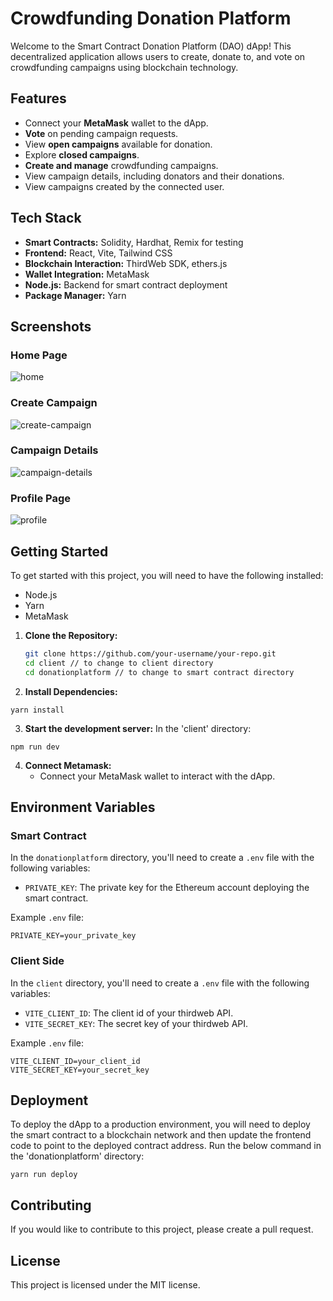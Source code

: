 # Crowdfunding Donation Platform

Welcome to the Smart Contract Donation Platform (DAO) dApp! This decentralized application allows users to create, donate to, and vote on crowdfunding campaigns using blockchain technology.

## Features

- Connect your **MetaMask** wallet to the dApp.
- **Vote** on pending campaign requests.
- View **open campaigns** available for donation.
- Explore **closed campaigns**.
- **Create and manage** crowdfunding campaigns.
- View campaign details, including donators and their donations.
- View campaigns created by the connected user.

## Tech Stack

- **Smart Contracts:** Solidity, Hardhat, Remix for testing
- **Frontend:** React, Vite, Tailwind CSS
- **Blockchain Interaction:** ThirdWeb SDK, ethers.js
- **Wallet Integration:** MetaMask
- **Node.js:** Backend for smart contract deployment
- **Package Manager:** Yarn

## Screenshots

### Home Page
![home](https://github.com/PoorvKumar/CrowdFunding-DAO-Voting/assets/55318092/77df2f2d-5211-4a31-80b9-d60d24e5e5b6)

### Create Campaign
![create-campaign](https://github.com/PoorvKumar/CrowdFunding-DAO-Voting/assets/55318092/8fef9523-a04b-40d0-88db-70e0aaa0002a)

### Campaign Details
![campaign-details](https://github.com/PoorvKumar/CrowdFunding-DAO-Voting/assets/55318092/990e4d25-2637-4a01-9578-31b219ad9122)

### Profile Page
![profile](https://github.com/PoorvKumar/CrowdFunding-DAO-Voting/assets/55318092/6737b7d7-7e67-4762-903b-f3a305a3182f)

## Getting Started

To get started with this project, you will need to have the following installed:

* Node.js
* Yarn
* MetaMask

1. **Clone the Repository:**
   ```bash
   git clone https://github.com/your-username/your-repo.git
   cd client // to change to client directory
   cd donationplatform // to change to smart contract directory
   ```

2. **Install Dependencies:**
  ```
  yarn install
  ```

3. **Start the development server:**
   In the 'client' directory:
  ```
  npm run dev
  ```

4. **Connect Metamask:**
   - Connect your MetaMask wallet to interact with the dApp.

## Environment Variables

### Smart Contract

In the `donationplatform` directory, you'll need to create a `.env` file with the following variables:

- `PRIVATE_KEY`: The private key for the Ethereum account deploying the smart contract.

Example `.env` file:

```
PRIVATE_KEY=your_private_key
```

### Client Side

In the `client` directory, you'll need to create a `.env` file with the following variables:

- `VITE_CLIENT_ID`: The client id of your thirdweb API.
- `VITE_SECRET_KEY`: The secret key of your thirdweb API.

Example `.env` file:

```
VITE_CLIENT_ID=your_client_id
VITE_SECRET_KEY=your_secret_key
```

## Deployment

To deploy the dApp to a production environment, you will need to deploy the smart contract to a blockchain network and then update the frontend code to point to the deployed contract address.
Run the below command in the 'donationplatform' directory:
```
yarn run deploy
```

## Contributing

If you would like to contribute to this project, please create a pull request.

## License

This project is licensed under the MIT license.
